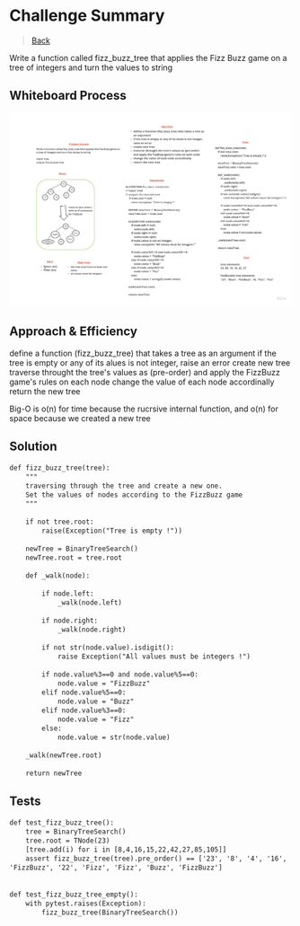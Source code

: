 # Challenge Summary

> [Back](../../../README.md)

Write a function called fizz_buzz_tree that applies the Fizz Buzz game on a tree of integers and turn the values to string 


## Whiteboard Process

![img](/trees/trees/readme_files/tree-fizz-buzz/Problem%20Solving%20Whiteboard%20Template.jpg)

## Approach & Efficiency

define a function (fizz_buzz_tree) that takes a tree as an argument 
if the tree is empty or any of its alues is not integer, raise an error
create new tree 
traverse throught the tree's values as (pre-order) and apply the FizzBuzz game's rules on each node 
change the value of each node accordinally 
return the new tree 

Big-O is o(n) for time because the rucrsive internal function, and o(n) for space because we created a new tree

## Solution

```
def fizz_buzz_tree(tree):
    """
    traversing through the tree and create a new one.
    Set the values of nodes according to the FizzBuzz game
    """
    
    if not tree.root:
        raise(Exception("Tree is empty !"))

    newTree = BinaryTreeSearch()
    newTree.root = tree.root 
        
    def _walk(node):
        
        if node.left:
            _walk(node.left)

        if node.right:
            _walk(node.right)
            
        if not str(node.value).isdigit(): 
            raise Exception("All values must be integers !")
        
        if node.value%3==0 and node.value%5==0:
            node.value = "FizzBuzz"
        elif node.value%5==0:
            node.value = "Buzz"
        elif node.value%3==0:
            node.value = "Fizz"
        else:
            node.value = str(node.value)

    _walk(newTree.root)
            
    return newTree
```

## Tests

```
def test_fizz_buzz_tree():
    tree = BinaryTreeSearch()
    tree.root = TNode(23) 
    [tree.add(i) for i in [8,4,16,15,22,42,27,85,105]]
    assert fizz_buzz_tree(tree).pre_order() == ['23', '8', '4', '16', 'FizzBuzz', '22', 'Fizz', 'Fizz', 'Buzz', 'FizzBuzz'] 


def test_fizz_buzz_tree_empty():
    with pytest.raises(Exception):
        fizz_buzz_tree(BinaryTreeSearch())
```